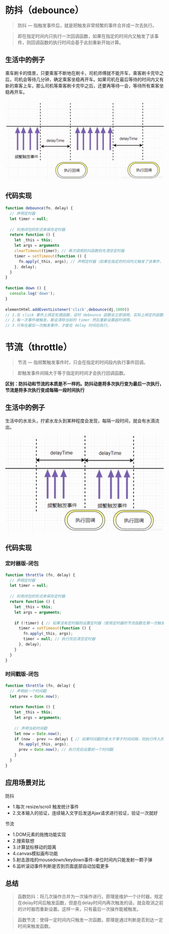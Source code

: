 # 防抖（debounce）

> 防抖 — 指触发事件后，就是把触发非常频繁的事件合并成一次去执行。

> 即在指定时间内只执行一次回调函数，如果在指定的时间内又触发了该事件，则回调函数的执行时间会基于此刻重新开始计算。

## 生活中的例子

乘车刷卡的情景，只要乘客不断地在刷卡，司机师傅就不能开车，乘客刷卡完毕之后，司机会等待几分钟，确定乘客坐稳再开车。如果司机在最后等待的时间内又有新的乘客上车，那么司机等乘客刷卡完毕之后，还要再等待一会，等待所有乘客坐稳再开车。

![debounce](/front/js/debounce.png)

## 代码实现

```javascript
function debounce(fn, delay) {
  // 声明定时器
  let timer = null;

  // 利用闭包的形式来保存定时器
  return function () {
    let _this = this;
    let args = arguments
    clearTimeout(timer); // 再次调用防抖函数则先清空定时器
    timer = setTimeout(function () {
      fn.apply(_this, args); // 声明定时器（如果在指定的时间内又触发了该事件，则回调函数的执行时间会基于此刻重新开始计算）
    }, delay);
  }
}

function down () {
  console.log('down');
}

elementHtml.addEventListener('click',debounce(dj,1000))
// 1.在 click 事件上绑定处理函数，这时 debounce 函数会立即调用，实际上绑定的函数的 debounce 函数内部返回的函数。
// 2.每一次事件被触发，都会清除当前的 timer 然后重新设置超时调用。
// 3.只有在最后一次触发事件，才能在 delay 时间后执行。
```

# 节流（throttle）

> 节流 — 指频繁触发事件时，只会在指定的时间段内执行事件回调。

> 即触发事件间隔大于等于指定的时间才会执行回调函数。

**区别：防抖动和节流的本质是不一样的。防抖动是将多次执行变为最后一次执行，节流是将多次执行变成每隔一段时间执行**

## 生活中的例子

生活中的水龙头，拧紧水龙头到某种程度会发现，每隔一段时间，就会有水滴流出。

![throttle](/front/js/throttle.png)

## 代码实现

### 定时器版-闭包

```javascript
function throttle (fn, delay) {
  // 声明定时器
  let timer = null;

  // 利用闭包的形式来保存定时器
  return function () {
    let _this = this;
    let args = arguments;

    if (!timer) { // 如果没有定时器则设置定时器（使用定时器的节流函数在第一次触发时不会执行，而是在 delay 秒之后才执行，所以当最后一次停止触发后，还会再执行一次函数。）
      timer = setTimeout(function () {
        fn.apply(_this, args);
        timer = null; // 执行完后清空定时器
      }, delay);
    }
  }
}
```

### 时间戳版-闭包

```javascript
function throttle (fn, delay) {
  // 声明前一个时间戳
  let prev = Date.now();

  return function () {
    let _this = this;
    let args = arguments;

    // 声明当前时间戳
    let now = Date.now();
    if (now - prev >= delay) { // 如果时间戳的差大于等于时间间隔，则执行传入的函数（使用时间戳的节流函数会在第一次触发事件时立即执行，以后每过 delay 秒之后才执行一次，并且最后一次触发事件不会被执行）
      fn.apply(_this, args);
      prev = Date.now(); // 执行完后设置前一个时间戳
    }
  }
}
```

## 应用场景对比

防抖

* 1.每次 resize/scroll 触发统计事件
* 2.文本输入的验证，连续输入文字后发送Ajax请求进行验证，验证一次就好

节流

* 1.DOM元素的拖拽功能实现
* 2.搜索联想
* 3.计算鼠标移动的距离
* 4.canvas模拟画布功能
* 5.射击游戏的mousedown/keydown事件-单位时间内只能发射一颗子弹
* 6.监听滚动事件判断是否到页面底部自动加载更多

## 总结

> 函数防抖：将几次操作合并为一次操作进行。原理是维护一个计时器，规定在delay时间后触发函数，但是在delay时间内再次触发的话，就会取消之前的计时器而重新设置。这样一来，只有最后一次操作能被触发。

> 函数节流：使得一定时间内只触发一次函数。原理是通过判断是否到达一定时间来触发函数。